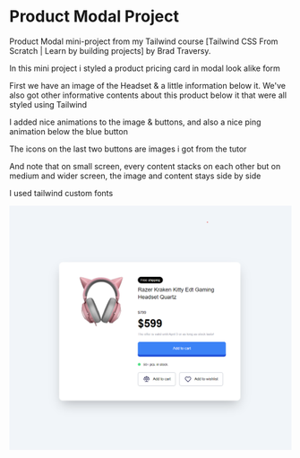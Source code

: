 # Product Modal Project

Product Modal mini-project from my Tailwind course [Tailwind CSS From Scratch | Learn by building projects] by Brad Traversy.

In this mini project i styled a product pricing card in modal look alike form

First we have an image of the Headset & a little information below it.
We've also got other informative contents about this product below it that were all styled using Tailwind

I added nice animations to the image & buttons, and also a nice ping animation below the blue button

The icons on the last two buttons are images i got from the tutor

And note that on small screen, every content stacks on each other but on medium and wider screen, the image and content stays side by side

I used tailwind custom fonts

![Alt text](images/product-modal.png)
